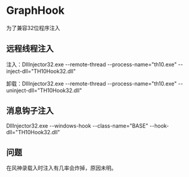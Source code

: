 # GraphHook

为了兼容32位程序注入

## 远程线程注入

注入：DllInjector32.exe --remote-thread --process-name="th10.exe" --inject-dll="TH10Hook32.dll"

卸载：DllInjector32.exe --remote-thread --process-name="th10.exe" --uninject-dll="TH10Hook32.dll"

## 消息钩子注入

DllInjector32.exe --windows-hook --class-name="BASE" --hook-dll="TH10Hook32.dll"

## 问题

在风神录载入时注入有几率会炸掉，原因未明。
